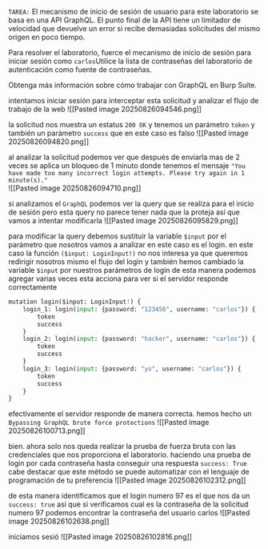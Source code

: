 `TAREA:` El mecanismo de inicio de sesión de usuario para este laboratorio se basa en una API GraphQL. El punto final de la API tiene un limitador de velocidad que devuelve un error si recibe demasiadas solicitudes del mismo origen en poco tiempo.

Para resolver el laboratorio, fuerce el mecanismo de inicio de sesión para iniciar sesión como `carlos`Utilice la lista de contraseñas del laboratorio de autenticación como fuente de contraseñas.

Obtenga más información sobre cómo trabajar con GraphQL en Burp Suite.

intentamos iniciar sesión para interceptar esta solicitud y analizar el flujo de trabajo de la web
![[Pasted image 20250826094546.png]]

la solicitud nos muestra un estatus `200 OK` y tenemos un parámetro `token` y también un parámetro `success` que en este caso es falso
![[Pasted image 20250826094820.png]]

al analizar la solicitud podemos ver que después de enviarla mas de  2 veces se aplica un bloqueo de 1 minuto donde tenemos el mensaje `"You have made too many incorrect login attempts. Please try again in 1 minute(s)."`  
![[Pasted image 20250826094710.png]]

si analizamos el `GraphQL` podemos ver la query que se realiza para el inicio de sesión pero esta query no parece tener nada que la proteja así que vamos a intentar modificarla
![[Pasted image 20250826095829.png]]

para modificar la query debemos sustituir la variable `$input` por el parámetro que nosotros vamos a analizar en este caso es el login. en este caso la función `($input: LoginInput!)` no nos interesa ya que queremos redirigir nosotros mismo el flujo del login y también hemos cambiado la variable `$input` por nuestros parámetros de login de esta manera podemos agregar varias veces esta acciona para ver si el servidor responde correctamente

```python
mutation login($input: LoginInput!) {
    login_1: login(input: {password: "123456", username: "carlos"}) {
        token
        success
    }
    login_2: login(input: {password: "hacker", username: "carlos"}) {
        token
        success
    }
    login_3: login(input: {password: "yo", username: "carlos"}) {
        token
        success
    }
}
```

efectivamente el servidor responde de manera correcta. hemos hecho un `Bypassing GraphQL brute force protections` 
![[Pasted image 20250826100713.png]]

bien. ahora solo nos queda realizar la prueba de fuerza bruta con las credenciales que nos proporciona el laboratorio. haciendo una prueba de login por cada contraseña hasta conseguir una respuesta `success: True` cabe destacar que este método se puede automatizar con el lenguaje de programación de tu preferencia 
![[Pasted image 20250826102312.png]]

de esta manera identificamos que el login numero 97 es el que nos da un `success: true` asi que si verificamos cual es la contraseña de la solicitud numero 97 podemos encontrar la contraseña del usuario carlos
![[Pasted image 20250826102638.png]]

iniciamos sesió
![[Pasted image 20250826102816.png]]